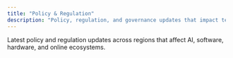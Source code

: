 ```yaml
---
title: "Policy & Regulation"
description: "Policy, regulation, and governance updates that impact technology"
---
```


Latest policy and regulation updates across regions that affect AI, software, hardware, and online ecosystems.

